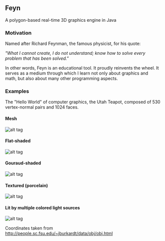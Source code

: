 ## Feyn

A polygon-based real-time 3D graphics engine in Java

### Motivation

Named after Richard Feynman, the famous physicist, for his quote:

*"What I cannot create, I do not understand; know how to solve every problem that has been solved."*

In other words, Feyn is an educational tool. It proudly reinvents the wheel. It serves as a medium through which I learn not only about graphics and math, but also about many other programming aspects.

### Examples

The "Hello World" of computer graphics, the Utah Teapot, composed of 530 vertex-normal pairs and 1024 faces.

#### Mesh
![alt tag](https://raw.githubusercontent.com/r-c-s/Feyn/master/screenshots/1641852934997.png)

#### Flat-shaded
![alt tag](https://raw.githubusercontent.com/r-c-s/Feyn/master/screenshots/1641852913266.png)

#### Gouraud-shaded
![alt tag](https://raw.githubusercontent.com/r-c-s/Feyn/master/screenshots/1641852915667.png)

#### Textured (porcelain)
![alt tag](https://raw.githubusercontent.com/r-c-s/Feyn/master/screenshots/1641852918255.png)

#### Lit by multiple colored light sources
![alt tag](https://raw.githubusercontent.com/r-c-s/Feyn/master/screenshots/1641852921144.png)

Coordinates taken from http://people.sc.fsu.edu/~jburkardt/data/obj/obj.html